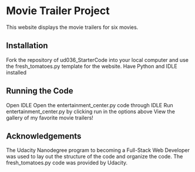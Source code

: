# Movie Trailer Project

This website displays the movie trailers for six movies.

## Installation

Fork the repository of ud036_StarterCode into your local computer and use the fresh_tomatoes.py template for the website.
Have Python and IDLE installed

## Running the Code

Open IDLE
Open the entertainment_center.py code through IDLE
Run entertainment_center.py by clicking run in the options above
View the gallery of my favorite movie trailers!

## Acknowledgements

The Udacity Nanodegree program to becoming a Full-Stack Web Developer was used to lay out the structure of the code and organize the code.
The fresh_tomatoes.py code was provided by Udacity.
